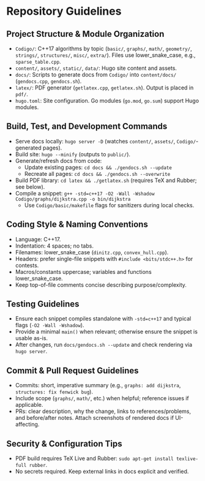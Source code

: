 # Repository Guidelines

## Project Structure & Module Organization
- `Codigo/`: C++17 algorithms by topic (`basic/`, `graphs/`, `math/`, `geometry/`, `strings/`, `structures/`, `misc/`, `extra/`). Files use lower_snake_case, e.g., `sparse_table.cpp`.
- `content/`, `assets/`, `static/`, `data/`: Hugo site content and assets.
- `docs/`: Scripts to generate docs from `Codigo/` into `content/docs/` (`gendocs.cpp`, `gendocs.sh`).
- `latex/`: PDF generator (`getlatex.cpp`, `getlatex.sh`). Output is placed in `pdf/`.
- `hugo.toml`: Site configuration. Go modules (`go.mod`, `go.sum`) support Hugo modules.

## Build, Test, and Development Commands
- Serve docs locally: `hugo server -D` (watches `content/`, `assets/`, `Codigo/`-generated pages).
- Build site: `hugo --minify` (outputs to `public/`).
- Generate/refresh docs from code:
  - Update existing pages: `cd docs && ./gendocs.sh --update`
  - Recreate all pages: `cd docs && ./gendocs.sh --overwrite`
- Build PDF library: `cd latex && ./getlatex.sh` (requires TeX and Rubber; see below).
- Compile a snippet: `g++ -std=c++17 -O2 -Wall -Wshadow Codigo/graphs/dijkstra.cpp -o bin/dijkstra`
  - Use `Codigo/basic/makefile` flags for sanitizers during local checks.

## Coding Style & Naming Conventions
- Language: C++17.
- Indentation: 4 spaces; no tabs.
- Filenames: lower_snake_case (`dinitz.cpp`, `convex_hull.cpp`).
- Headers: prefer single-file snippets with `#include <bits/stdc++.h>` for contests.
- Macros/constants uppercase; variables and functions lower_snake_case.
- Keep top-of-file comments concise describing purpose/complexity.

## Testing Guidelines
- Ensure each snippet compiles standalone with `-std=c++17` and typical flags (`-O2 -Wall -Wshadow`).
- Provide a minimal `main()` when relevant; otherwise ensure the snippet is usable as-is.
- After changes, run `docs/gendocs.sh --update` and check rendering via `hugo server`.

## Commit & Pull Request Guidelines
- Commits: short, imperative summary (e.g., `graphs: add dijkstra`, `structures: fix fenwick bug`).
- Include scope (`graphs/`, `math/`, etc.) when helpful; reference issues if applicable.
- PRs: clear description, why the change, links to references/problems, and before/after notes. Attach screenshots of rendered docs if UI-affecting.

## Security & Configuration Tips
- PDF build requires TeX Live and Rubber: `sudo apt-get install texlive-full rubber`.
- No secrets required. Keep external links in docs explicit and verified.
